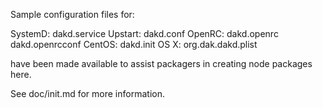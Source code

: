 Sample configuration files for:

SystemD: dakd.service
Upstart: dakd.conf
OpenRC:  dakd.openrc
         dakd.openrcconf
CentOS:  dakd.init
OS X:    org.dak.dakd.plist

have been made available to assist packagers in creating node packages here.

See doc/init.md for more information.
